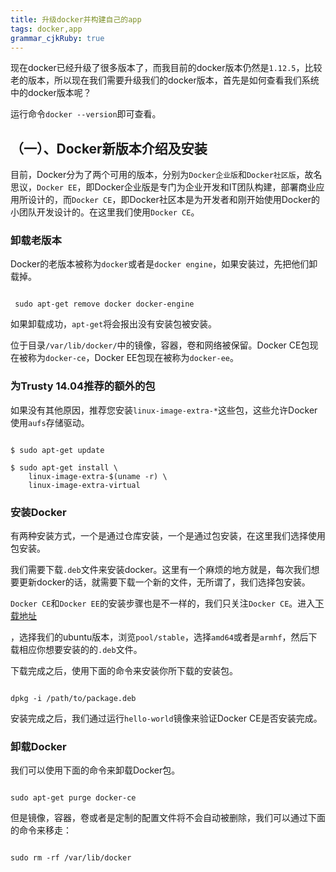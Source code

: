 ```yaml
---
title: 升级docker并构建自己的app
tags: docker,app
grammar_cjkRuby: true
---
```


现在docker已经升级了很多版本了，而我目前的docker版本仍然是`1.12.5`，比较老的版本，所以现在我们需要升级我们的docker版本，首先是如何查看我们系统中的docker版本呢？

运行命令`docker --version`即可查看。

## （一）、Docker新版本介绍及安装

目前，Docker分为了两个可用的版本，分别为`Docker企业版`和`Docker社区版`，故名思议，`Docker EE`，即Docker企业版是专门为企业开发和IT团队构建，部署商业应用所设计的，而`Docker CE`，即Docker社区本是为开发者和刚开始使用Docker的小团队开发设计的。在这里我们使用`Docker CE`。


### 卸载老版本

Docker的老版本被称为`docker`或者是`docker engine`，如果安装过，先把他们卸载掉。

```

 sudo apt-get remove docker docker-engine

```

如果卸载成功，`apt-get`将会报出没有安装包被安装。

位于目录`/var/lib/docker/`中的镜像，容器，卷和网络被保留。Docker CE包现在被称为`docker-ce`，Docker EE包现在被称为`docker-ee`。

### 为Trusty 14.04推荐的额外的包

如果没有其他原因，推荐您安装`linux-image-extra-*`这些包，这些允许Docker使用`aufs`存储驱动。

```

$ sudo apt-get update

$ sudo apt-get install \
    linux-image-extra-$(uname -r) \
    linux-image-extra-virtual

```

### 安装Docker

有两种安装方式，一个是通过仓库安装，一个是通过包安装，在这里我们选择使用包安装。

我们需要下载`.deb`文件来安装docker。这里有一个麻烦的地方就是，每次我们想要更新docker的话，就需要下载一个新的文件，无所谓了，我们选择包安装。

`Docker CE`和`Docker EE`的安装步骤也是不一样的，我们只关注`Docker CE`。进入[下载地址][1]


  [1]: https://download.docker.com/linux/ubuntu/dists/
  
  ，选择我们的ubuntu版本，浏览`pool/stable`，选择`amd64`或者是`armhf`，然后下载相应你想要安装的的`.deb`文件。
  
  下载完成之后，使用下面的命令来安装你所下载的安装包。
  
```

dpkg -i /path/to/package.deb

```

安装完成之后，我们通过运行`hello-world`镜像来验证Docker CE是否安装完成。

### 卸载Docker

我们可以使用下面的命令来卸载Docker包。

```

sudo apt-get purge docker-ce

```

但是镜像，容器，卷或者是定制的配置文件将不会自动被删除，我们可以通过下面的命令来移走：

```

sudo rm -rf /var/lib/docker

```


